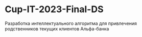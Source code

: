 # Cup-IT-2023-Final-DS
Разработка интеллектуального алгоритма для привлечения родственников текущих клиентов Альфа-банка
